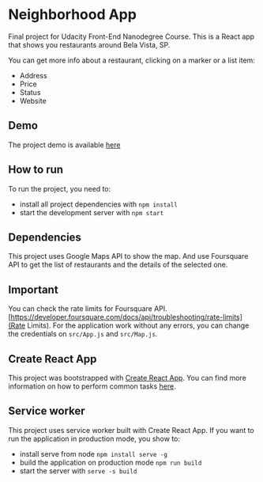 # Neighborhood App

Final project for Udacity Front-End Nanodegree Course.
This is a React app that shows you restaurants around Bela Vista, SP.

You can get more info about a restaurant, clicking on a marker or a list item:
- Address
- Price
- Status
- Website

## Demo 

The project demo is available [here](https://neighborhoods-app.herokuapp.com/)

## How to run

To run the project, you need to:

* install all project dependencies with `npm install`
* start the development server with `npm start`

## Dependencies

This project uses Google Maps API to show the map. And use Foursquare API to get the list of restaurants and the details of the selected one.

## Important
You can check the rate limits for Foursquare API. [https://developer.foursquare.com/docs/api/troubleshooting/rate-limits](Rate Limits).
For the application work without any errors, you can change the credentials on `src/App.js` and `src/Map.js`.

## Create React App

This project was bootstrapped with [Create React App](https://github.com/facebookincubator/create-react-app). You can find more information on how to perform common tasks [here](https://github.com/facebookincubator/create-react-app/blob/master/packages/react-scripts/template/README.md).

## Service worker
This project uses service worker built with Create React App.
If you want to run the application in production mode, you show to:

* install serve from node `npm install serve -g`
* build the application on production mode `npm run build`
* start the server with `serve -s build`

